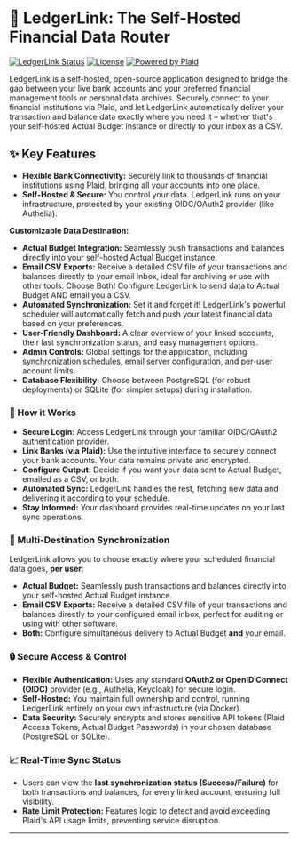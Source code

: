 # 🔗 LedgerLink: The Self-Hosted Financial Data Router

[![LedgerLink Status](https://img.shields.io/badge/Status-In%20Development-blue.svg)](https://github.com/your-repo-link)
[![License](https://img.shields.io/badge/License-MIT-green.svg)](LICENSE)
[![Powered by Plaid](https://img.shields.io/badge/Powered%20by-Plaid-A8B9D9.svg)](https://plaid.com/)

LedgerLink is a self-hosted, open-source application designed to bridge the gap between your live bank accounts and your preferred financial management tools or personal data archives. Securely connect to your financial institutions via Plaid, and let LedgerLink automatically deliver your transaction and balance data exactly where you need it – whether that's your self-hosted Actual Budget instance or directly to your inbox as a CSV.

## ✨ Key Features

* **Flexible Bank Connectivity:** Securely link to thousands of financial institutions using Plaid, bringing all your accounts into one place.
* **Self-Hosted & Secure:** You control your data. LedgerLink runs on your infrastructure, protected by your existing OIDC/OAuth2 provider (like Authelia).

**Customizable Data Destination:**

* **Actual Budget Integration:** Seamlessly push transactions and balances directly into your self-hosted Actual Budget instance.
* **Email CSV Exports:** Receive a detailed CSV file of your transactions and balances directly to your email inbox, ideal for archiving or use with other tools.
Choose Both! Configure LedgerLink to send data to Actual Budget AND email you a CSV.
* **Automated Synchronization:** Set it and forget it! LedgerLink's powerful scheduler will automatically fetch and push your latest financial data based on your preferences.
* **User-Friendly Dashboard:** A clear overview of your linked accounts, their last synchronization status, and easy management options.
* **Admin Controls:** Global settings for the application, including synchronization schedules, email server configuration, and per-user account limits.
* **Database Flexibility:** Choose between PostgreSQL (for robust deployments) or SQLite (for simpler setups) during installation.

### 🚀 How it Works

* **Secure Login:** Access LedgerLink through your familiar OIDC/OAuth2 authentication provider.
* **Link Banks (via Plaid):** Use the intuitive interface to securely connect your bank accounts. Your data remains private and encrypted.
* **Configure Output:** Decide if you want your data sent to Actual Budget, emailed as a CSV, or both.
* **Automated Sync:** LedgerLink handles the rest, fetching new data and delivering it according to your schedule.
* **Stay Informed:** Your dashboard provides real-time updates on your last sync operations.

### 🔄 Multi-Destination Synchronization
LedgerLink allows you to choose exactly where your scheduled financial data goes, **per user**:

* **Actual Budget:** Seamlessly push transactions and balances directly into your self-hosted Actual Budget instance.
* **Email CSV Exports:** Receive a detailed CSV file of your transactions and balances directly to your configured email inbox, perfect for auditing or using with other software.
* **Both:** Configure simultaneous delivery to Actual Budget **and** your email.

### 🔒 Secure Access & Control
* **Flexible Authentication:** Uses any standard **OAuth2 or OpenID Connect (OIDC)** provider (e.g., Authelia, Keycloak) for secure login.
* **Self-Hosted:** You maintain full ownership and control, running LedgerLink entirely on your own infrastructure (via Docker).
* **Data Security:** Securely encrypts and stores sensitive API tokens (Plaid Access Tokens, Actual Budget Passwords) in your chosen database (PostgreSQL or SQLite).

### 📈 Real-Time Sync Status
* Users can view the **last synchronization status (Success/Failure)** for both transactions and balances, for every linked account, ensuring full visibility.
* **Rate Limit Protection:** Features logic to detect and avoid exceeding Plaid's API usage limits, preventing service disruption.

---
